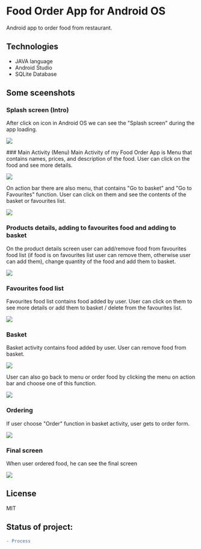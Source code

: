# Food Order App for Android OS

Android app to order food from restaurant.

## Technologies

* JAVA language
* Android Studio
* SQLite Database 

## Some sceenshots
### Splash screen (Intro)
After click on icon in Android OS we can see the "Splash screen" during the app loading. 
<p align="left"> 
    <img src="https://github.com/aleksanderbies/android-food-order-app/blob/master/screenshots/splashscreen.png?raw=true" widht ="300px"/>
</p>
### Main Activity (Menu)
Main Activity of my Food Order App is Menu that contains names, prices, and description of the food. User can click on the food and see more details.
<p align="left"> 
    <img src="https://github.com/aleksanderbies/android-food-order-app/blob/master/screenshots/mainactivity.png?raw=true" widht ="300px"/>
</p>
On action bar there are also menu, that contains "Go to basket" and "Go to Favourites" function. User can click on them and see the contents of the basket or favourites list.

<p align="left"> 
    <img src="https://github.com/aleksanderbies/android-food-order-app/blob/master/screenshots/mainactivity_menu.png?raw=true" widht ="100px"/>
</p>

### Products details, adding to favourites food and adding to basket
On the product details screen user can add/remove food from favourites food list (if food is on favourites list user can remove them, otherwise user can add them), change quantity of the food and add them to basket. 
<p align="left"> 
    <img src="https://github.com/aleksanderbies/android-food-order-app/blob/master/screenshots/fooddetails.png?raw=true" widht ="300px"/>
</p>

### Favourites food list
Favourites food list contains food added by user. User can click on them to see more details or add them to basket / delete from the favourites list. 
<p align="left"> 
    <img src="https://github.com/aleksanderbies/android-food-order-app/blob/master/screenshots/fav_food.png?raw=true" widht ="300px"/>
</p>

### Basket
Basket activity contains food added by user. User can remove food from basket.  

<p align="left"> 
    <img src="https://github.com/aleksanderbies/android-food-order-app/blob/master/screenshots/basket.png?raw=true" widht ="300px"/>
</p>

User can also go back to menu or order food by clicking the menu on action bar and choose one of this function.
<p align="left"> 
    <img src="https://github.com/aleksanderbies/android-food-order-app/blob/master/screenshots/basket_menu.png?raw=true" widht ="300px"/>
</p>

### Ordering
If user choose "Order" function in basket activity, user gets to order form.
<p align="left"> 
    <img src="https://github.com/aleksanderbies/android-food-order-app/blob/master/screenshots/order_screen.png?raw=true" widht ="300px"/>
</p>

### Final screen
When user ordered food, he can see the final screen
<p align="left"> 
    <img src="https://github.com/aleksanderbies/android-food-order-app/blob/master/screenshots/order_screen.png?raw=true" widht ="300px"/>
</p>

License
----

MIT

## Status of project: 
```diff 
- Process
```
